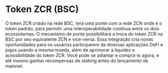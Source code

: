 # Token ZCR (BSC)

O token ZCR criado na rede BSC, terá uma ponte com a rede ZCN onde é o token padrão, para permitir uma interoperabilidade contínua entre os dois ecossistemas. O mecanismo de ponte possibilitará a troca do token ZCR na BSC por seu equivalente ZCN e vice-versa. Essa integração cria novas oportunidades para os usuários participarem de diversas aplicações DeFi e jogos usando a mesma moeda, além de aprimorar a liquidez e acessibilidade do token ZCR. Você pode se adiantar e comprá-lo agora, e até mesmo ganhar recompensas de staking antes do lançamento da mainnet.
